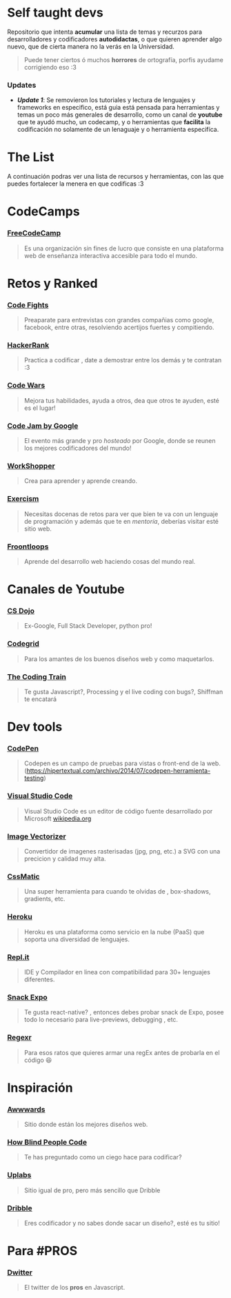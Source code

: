 # Self taught devs

Repositorio que intenta **acumular** una lista de temas y recurzos para
desarrolladores y codificadores **autodidactas**, o que quieren aprender algo
nuevo, que de cierta manera no la verás en la Universidad.

> Puede tener ciertos ó muchos **horrores** de ortografía, porfis ayudame
> corrigiendo eso :3

### Updates

- **_Update 1_**: Se removieron los tutoriales y lectura de lenguajes y
  frameworks en especifico, está guia está pensada para herramientas y temas un
  poco más generales de desarrollo, como un canal de **youtube** que te ayudó
  mucho, un codecamp, y o herramientas que **facilita** la codificación no
  solamente de un lenaguaje y o herramienta especifíca.

# The List

A continuación podras ver una lista de recursos y herramientas, con las que
puedes fortalecer la menera en que codificas :3

# CodeCamps

### [FreeCodeCamp](https://www.freecodecamp.org/)

> Es una organización sin fines de lucro​ que consiste en una plataforma web de
> enseñanza interactiva accesible para todo el mundo.

# Retos y Ranked

### [Code Fights](https://codefights.com)

> Preaparate para entrevistas con grandes compañias como google, facebook, entre
> otras, resolviendo acertijos fuertes y compitiendo.

### [HackerRank](https://www.hackerrank.com/)

> Practica a codificar , date a demostrar entre los demás y te contratan :3

### [Code Wars](https://www.codewars.com/)

> Mejora tus habilidades, ayuda a otros, dea que otros te ayuden, esté es el
> lugar!

### [Code Jam by Google](https://code.google.com/codejam/)

> El evento más grande y pro _hosteado_ por Google, donde se reunen los mejores
> codificadores del mundo!

### [WorkShopper](https://github.com/workshopper)

> Crea para aprender y aprende creando.

### [Exercism](https://exercism.io)

> Necesitas docenas de retos para ver que bien te va con un lenguaje de
> programación y además que te en _mentoría_, deberías visitar esté sitio web.

### [Froontloops](https://frontloops.io/)

> Aprende del desarrollo web haciendo cosas del mundo real.

# Canales de Youtube

### [CS Dojo](https://www.youtube.com/channel/UCxX9wt5FWQUAAz4UrysqK9A)

> Ex-Google, Full Stack Developer, python pro!

### [Codegrid](https://www.youtube.com/channel/UC7pVho4O31FyfQsZdXWejEw)

> Para los amantes de los buenos diseños web y como maquetarlos.

### [The Coding Train](https://www.youtube.com/channel/UCvjgXvBlbQiydffZU7m1_aw)

> Te gusta Javascript?, Processing y el live coding con bugs?, Shiffman te
> encatará

# Dev tools

### [CodePen](https://codepen.io)

> Codepen es un campo de pruebas para vistas o front-end de la
> web.(https://hipertextual.com/archivo/2014/07/codepen-herramienta-testing)

### [Visual Studio Code](https://code.visualstudio.com/)

> Visual Studio Code es un editor de código fuente desarrollado por Microsoft
> [wikipedia.org](https://es.wikipedia.org/wiki/Visual_Studio_Code)

### [Image Vectorizer](https://www.vectorizer.io/)

> Convertidor de imagenes rasterisadas (jpg, png, etc.) a SVG con una precicion
> y calidad muy alta.

### [CssMatic](https://www.cssmatic.com/)

> Una super herramienta para cuando te olvidas de , box-shadows, gradients, etc.

### [Heroku](https://dashboard.heroku.com/)

> Heroku es una plataforma como servicio en la nube (PaaS) que soporta una
> diversidad de lenguajes.

### [Repl.it](https://repl.it)

> IDE y Compilador en linea con compatibilidad para 30+ lenguajes diferentes.

### [Snack Expo](https://snack.expo.io/)

> Te gusta react-native? , entonces debes probar snack de Expo, posee todo lo
> necesario para live-previews, debugging , etc.

### [Regexr](https://regexr.com/)

> Para esos ratos que quieres armar una regEx antes de probarla en el código
> :laughing:

# Inspiración

### [Awwwards](https://www.awwwards.com/)

> Sitio donde están los mejores diseños web.

### [How Blind People Code](https://medium.freecodecamp.org/how-blind-people-code-fdb64e3bf5c)

> Te has preguntado como un ciego hace para codificar?

### [Uplabs](https://www.uplabs.com/)

> Sitio igual de pro, pero más sencillo que Dribble

### [Dribble](https://dribbble.com/)

> Eres codificador y no sabes donde sacar un diseño?, esté es tu sitio!

# Para #PROS

### [Dwitter](https://www.dwitter.net/)

> El twitter de los **pros** en Javascript.
